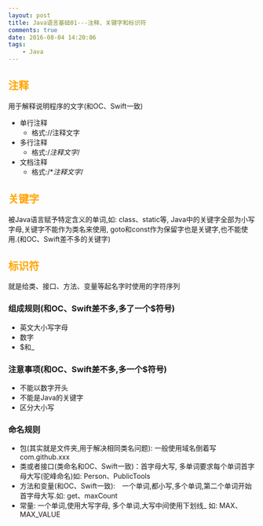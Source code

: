 ```yaml
---
layout: post
title: Java语言基础01---注释、关键字和标识符
comments: true
date: 2016-08-04 14:20:06
tags:
	- Java
---
```


## <font color=orange>注释</font>
用于解释说明程序的文字(和OC、Swift一致)
* 单行注释
	* 格式://注释文字
* 多行注释
	* 格式:/*注释文字*/
* 文档注释
	* 格式:/**注释文字*/

<!--more-->
## <font color=orange>关键字</font>
被Java语言赋予特定含义的单词,如: class、static等, Java中的关键字全部为小写字母,关键字不能作为类名来使用, goto和const作为保留字也是关键字,也不能使用.(和OC、Swift差不多的关键字)

## <font color=orange>标识符</font>
就是给类、接口、方法、变量等起名字时使用的字符序列

### 组成规则(和OC、Swift差不多,多了一个$符号)
* 英文大小写字母
* 数字
* $和_

### 注意事项(和OC、Swift差不多,多一个$符号)
* 不能以数字开头
* 不能是Java的关键字
* 区分大小写

### 命名规则
* 包(其实就是文件夹,用于解决相同类名问题): 一般使用域名倒着写 com.github.xxx
* 类或者接口(类命名和OC、Swift一致)：首字母大写, 多单词要求每个单词首字母大写(驼峰命名)如: Person、PublicTools
* 方法和变量(和OC、Swift一致):　一个单词,都小写,多个单词,第二个单词开始首字母大写.如: get、maxCount
* 常量: 一个单词,使用大写字母, 多个单词,大写中间使用下划线_ 如: MAX、MAX_VALUE

